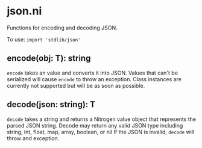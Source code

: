 # json.ni

Functions for encoding and decoding JSON.

To use: `import 'stdlib/json'`

## encode(obj: T): string

`encode` takes an value and converts it into JSON. Values that can't be serialized will cause
`encode` to throw an exception. Class instances are currently not supported but will be as soon
as possible.

## decode(json: string): T

`decode` takes a string and returns a Nitrogen value object that represents the parsed JSON
string. Decode may return any valid JSON type including string, int, float, map, array,
boolean, or nil If the JSON is invalid, `decode` will throw and exception.
